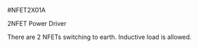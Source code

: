 <!--- AUTOgen ---> <!--- Please remove this line after manually editing --->
<!--- Created:2017-01-02T14:38:45.827252: ---> 
<!--- Author:Mlab: ---> 
<!--- AuthorEmail:email@mlab.cz: ---> 
<!--- Tags:None: ---> 
<!--- Ust:his is a project description file.
//

[InfoShortDescription.en]
2NFET Power Driver
  
[InfoShortDescription.cs]
2NFET výkonový budič

[InfoLongDescription.en]
There are 2 NFETs switching to earth. Inductive load is allowed.

[InfoLongDescription.cs]
Modul slouží jako dvojnásobný výkonový budič se spínáním do
země. Spínaná zátěž může mít indukční charakter.

[End]: ---> 
<!--- Name:NFET2X01A: --->
#NFET2X01A 
<!--- LongName --->
2NFET Power Driver
<!--- ELongName ---> 

<!--- Lead --->
There are 2 NFETs switching to earth. Inductive load is allowed.
<!--- ELead ---> 


​
​
<!--- Description --->
<!--- EDescription --->
<!--- Content --->
<!--- EContent --->
            